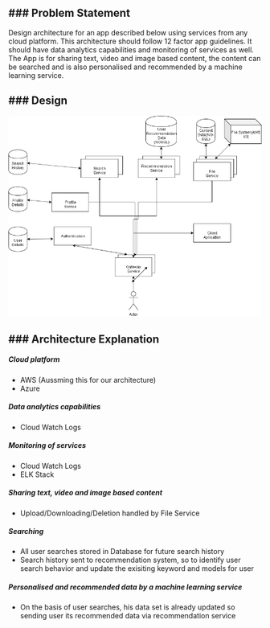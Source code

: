 ## ### Problem Statement

Design architecture for an app described below using services from any cloud platform. This
architecture should follow 12 factor app guidelines. It should have data analytics capabilities and
monitoring of services as well.
The App is for sharing text, video and image based content, the content can be searched and is also
personalised and recommended by a machine learning service.


## ### Design

[![](https://github.com/sajalsinghal7/SystemDesign/blob/master/ImageSharing/ImageSharing.png)](https://github.com/sajalsinghal7/SystemDesign/blob/master/ImageSharing/ImageSharing.png)

## ### Architecture Explanation

##### Cloud platform
- AWS (Aussming this for our architecture)
- Azure

##### Data analytics capabilities 
- Cloud Watch Logs

##### Monitoring of services 
- Cloud Watch Logs
- ELK Stack

##### Sharing text, video and image based content
- Upload/Downloading/Deletion handled by File Service

##### Searching
- All user searches stored in Database for future search history
- Search history sent to recommendation system, so to identify user search behavior and update the exisiting keyword and models for user

##### Personalised and recommended data by a machine learning service
- On the basis of user searches, his data set is already updated so sending user its recommended data via recommendation service